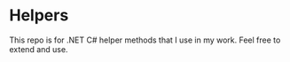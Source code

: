 # Helpers

This repo is for .NET C# helper methods that I use in my work. Feel free to extend and use.
